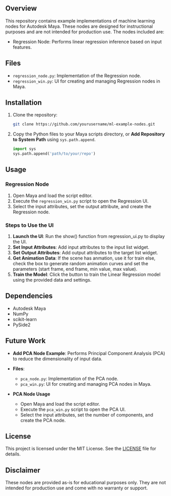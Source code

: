 ## Overview

This repository contains example implementations of machine learning nodes for Autodesk Maya. These nodes are designed for instructional purposes and are not intended for production use. The nodes included are:

- Regression Node: Performs linear regression inference based on input features.

## Files

- `regression_node.py`: Implementation of the Regression node.
- `regression_win.py`: UI for creating and managing Regression nodes in Maya.

## Installation

1. Clone the repository:
    ```bash
    git clone https://github.com/yourusername/ml-example-nodes.git
    ```
2. Copy the Python files to your Maya scripts directory, or **Add Repository to System Path** using `sys.path.append`.
    ```python
    import sys
    sys.path.append('path/to/your/repo')
    ```

## Usage

### Regression Node

1. Open Maya and load the script editor.
2. Execute the `regression_win.py` script to open the Regression UI.
3. Select the input attributes, set the output attribute, and create the Regression node.

### Steps to Use the UI

1. **Launch the UI**: Run the show() function from regression_ui.py to display the UI.
2. **Set Input Attributes**: Add input attributes to the input list widget.
3. **Set Output Attributes**: Add output attributes to the  target list widget.
4. **Get Animation Data**: If the scene has anmation, use it for train else, check the box to generate random animation curves and set the parameters (start frame, end frame, min value, max value).
5. **Train the Model**: Click the button to train the Linear Regression model using the provided data and settings.

## Dependencies

- Autodesk Maya
- NumPy
- scikit-learn
- PySide2

## Future Work

- **Add PCA Node Example**: Performs Principal Component Analysis (PCA) to reduce the dimensionality of input data.

- **Files**:
    - `pca_node.py`: Implementation of the PCA node.
    - `pca_win.py`: UI for creating and managing PCA nodes in Maya.

- **PCA Node Usage**
    - Open Maya and load the script editor.
    - Execute the `pca_win.py` script to open the PCA UI.
    - Select the input attributes, set the number of components, and create the PCA node.

## License

This project is licensed under the MIT License. See the [LICENSE](LICENSE) file for details.

## Disclaimer

These nodes are provided as-is for educational purposes only. They are not intended for production use and come with no warranty or support.